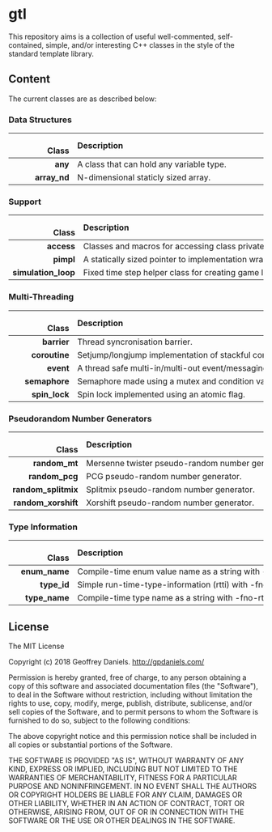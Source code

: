 
# gtl #

This repository aims is a collection of useful well-commented, self-contained, simple, and/or interesting C++ classes in the style of the standard template library.

## Content ##

The current classes are as described below:

### Data Structures ###

|               Class | Description                                                                                    |
|--------------------:|:-----------------------------------------------------------------------------------------------|
|             **any** | A class that can hold any variable type.                                                       |
|        **array_nd** | N-dimensional staticly sized array.                                                            |

### Support ###

|               Class | Description                                                                                    |
|--------------------:|:-----------------------------------------------------------------------------------------------|
|          **access** | Classes and macros for accessing class private members.                                        |
|           **pimpl** | A statically sized pointer to implementation wrapper.                                          |
| **simulation_loop** | Fixed time step helper class for creating game loops.                                          | 

### Multi-Threading ###

|               Class | Description                                                                                    |
|--------------------:|:-----------------------------------------------------------------------------------------------|
|         **barrier** | Thread syncronisation barrier.                                                                 |
|       **coroutine** | Setjump/longjump implementation of stackful coroutines.                                        |
|           **event** | A thread safe multi-in/multi-out event/messaging system.                                       |
|       **semaphore** | Semaphore made using a mutex and condition variable.                                           | 
|       **spin_lock** | Spin lock implemented using an atomic flag.                                                    | 

### Pseudorandom Number Generators ###

|               Class | Description                                                                                    |
|--------------------:|:-----------------------------------------------------------------------------------------------|
|       **random_mt** | Mersenne twister pseudo-random number generator.                                               | 
|      **random_pcg** | PCG pseudo-random number generator.                                                            | 
| **random_splitmix** | Splitmix pseudo-random number generator.                                                       | 
| **random_xorshift** | Xorshift pseudo-random number generator.                                                       | 

### Type Information ###

|               Class | Description                                                                                    |
|--------------------:|:-----------------------------------------------------------------------------------------------|
|       **enum_name** | Compile-time enum value name as a string with -fno-rtti.                                       |
|         **type_id** | Simple run-time-type-information (rtti) with -fno-rtti.                                        |
|       **type_name** | Compile-time type name as a string with -fno-rtti.                                             |


## License ##

The MIT License

Copyright (c) 2018 Geoffrey Daniels. http://gpdaniels.com/

Permission is hereby granted, free of charge, to any person obtaining a copy
of this software and associated documentation files (the "Software"), to deal
in the Software without restriction, including without limitation the rights
to use, copy, modify, merge, publish, distribute, sublicense, and/or sell
copies of the Software, and to permit persons to whom the Software is
furnished to do so, subject to the following conditions:

The above copyright notice and this permission notice shall be included in
all copies or substantial portions of the Software.

THE SOFTWARE IS PROVIDED "AS IS", WITHOUT WARRANTY OF ANY KIND, EXPRESS OR
IMPLIED, INCLUDING BUT NOT LIMITED TO THE WARRANTIES OF MERCHANTABILITY,
FITNESS FOR A PARTICULAR PURPOSE AND NONINFRINGEMENT. IN NO EVENT SHALL THE
AUTHORS OR COPYRIGHT HOLDERS BE LIABLE FOR ANY CLAIM, DAMAGES OR OTHER
LIABILITY, WHETHER IN AN ACTION OF CONTRACT, TORT OR OTHERWISE, ARISING FROM,
OUT OF OR IN CONNECTION WITH THE SOFTWARE OR THE USE OR OTHER DEALINGS IN
THE SOFTWARE.
